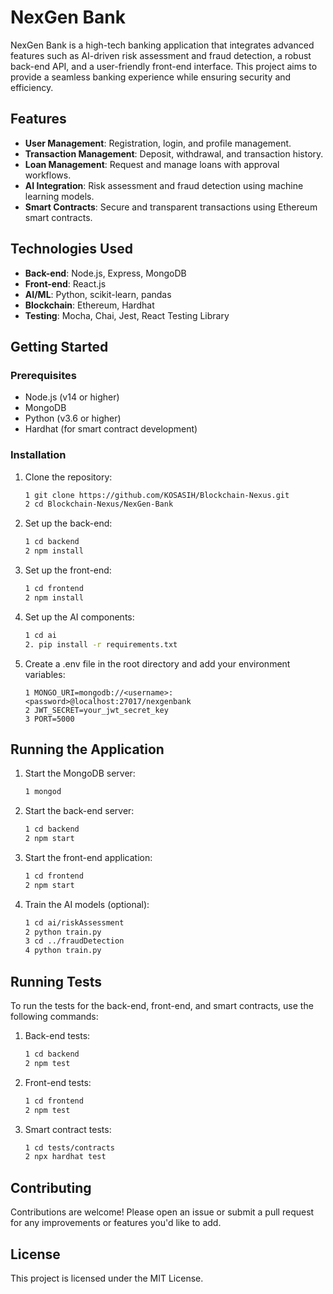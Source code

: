 # NexGen Bank

NexGen Bank is a high-tech banking application that integrates advanced features such as AI-driven risk assessment and fraud detection, a robust back-end API, and a user-friendly front-end interface. This project aims to provide a seamless banking experience while ensuring security and efficiency.

## Features

- **User Management**: Registration, login, and profile management.
- **Transaction Management**: Deposit, withdrawal, and transaction history.
- **Loan Management**: Request and manage loans with approval workflows.
- **AI Integration**: Risk assessment and fraud detection using machine learning models.
- **Smart Contracts**: Secure and transparent transactions using Ethereum smart contracts.

## Technologies Used

- **Back-end**: Node.js, Express, MongoDB
- **Front-end**: React.js
- **AI/ML**: Python, scikit-learn, pandas
- **Blockchain**: Ethereum, Hardhat
- **Testing**: Mocha, Chai, Jest, React Testing Library

## Getting Started

### Prerequisites

- Node.js (v14 or higher)
- MongoDB
- Python (v3.6 or higher)
- Hardhat (for smart contract development)

### Installation

1. Clone the repository:
   ```bash
   1 git clone https://github.com/KOSASIH/Blockchain-Nexus.git
   2 cd Blockchain-Nexus/NexGen-Bank
   ```

2. Set up the back-end:

   ```bash
   1 cd backend
   2 npm install
   ```

3. Set up the front-end:

   ```bash
   1 cd frontend
   2 npm install
   ```

4. Set up the AI components:

   ```bash
   1 cd ai
   2. pip install -r requirements.txt
   ```

5. Create a .env file in the root directory and add your environment variables:

   ```plaintext
   1 MONGO_URI=mongodb://<username>:<password>@localhost:27017/nexgenbank
   2 JWT_SECRET=your_jwt_secret_key
   3 PORT=5000
   ```

## Running the Application
1. Start the MongoDB server:

   ```bash
   1 mongod
   ```
   
2. Start the back-end server:

   ```bash
   1 cd backend
   2 npm start
   ```
   
3. Start the front-end application:

   ```bash
   1 cd frontend
   2 npm start
   
4. Train the AI models (optional):

   ```bash
   1 cd ai/riskAssessment
   2 python train.py
   3 cd ../fraudDetection
   4 python train.py
   ```

## Running Tests
To run the tests for the back-end, front-end, and smart contracts, use the following commands:

1. Back-end tests:

   ```bash
   1 cd backend
   2 npm test
   ```
   
2. Front-end tests:

   ```bash
   1 cd frontend
   2 npm test
   ```
   
3. Smart contract tests:

   ```bash
   1 cd tests/contracts
   2 npx hardhat test
   ```
   
## Contributing
Contributions are welcome! Please open an issue or submit a pull request for any improvements or features you'd like to add.

## License
This project is licensed under the MIT License.

